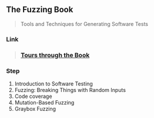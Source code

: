 ## The Fuzzing Book
> Tools and Techniques for Generating Software Tests

### Link 
> ### <a href="https://www.fuzzingbook.org/html/Tours.html">Tours through the Book</a>

### Step
1. Introduction to Software Testing
2. Fuzzing: Breaking Things with Random Inputs 
3. Code coverage 
4. Mutation-Based Fuzzing 
5. Graybox Fuzzing 


